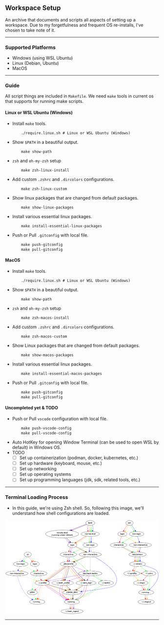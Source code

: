 ## Workspace Setup

An archive that documents and scripts all aspects of setting up a workspace. Due to my forgetfulness
and frequent OS re-installs, I've chosen to take note of it.

---

### Supported Platforms

- Windows (using WSL Ubuntu)
- Linux (Debian, Ubuntu)
- MacOS

---

### Guide

All script things are included in `Makefile`. We need `make` tools in current os that supports for
running make scripts.

#### Linux or WSL Ubuntu (Windows)

- Install `make` tools.
    ```shell
        ./require.linux.sh # Linux or WSL Ubuntu (Windows)
    ```
- Show `$PATH` in a beautiful output.
    ```shell
        make show-path
    ```
- `zsh` and `oh-my-zsh` setup
    ```shell
        make zsh-linux-install
    ```
- Add custom `.zshrc` and `.dircolors` configurations.
    ```shell
        make zsh-linux-custom
    ```
- Show linux packages that are changed from default packages.
    ```shell
        make show-linux-packages
    ```
- Install various essential linux packages.
    ```shell
        make install-essential-linux-packages
    ```
- Push or Pull `.gitconfig` with local file.
    ```shell
        make push-gitconfig
        make pull-gitconfig
    ```

#### MacOS

- Install `make` tools.
    ```shell
        ./require.linux.sh # Linux or WSL Ubuntu (Windows)
    ```
- Show `$PATH` in a beautiful output.
    ```shell
        make show-path
    ```
- `zsh` and `oh-my-zsh` setup
    ```shell
        make zsh-macos-install
    ```
- Add custom `.zshrc` and `.dircolors` configurations.
    ```shell
        make zsh-macos-custom
    ```
- Show Linux packages that are changed from default packages.
    ```shell
        make show-macos-packages
    ```
- Install various essential linux packages.
    ```shell
        make install-essential-macos-packages
    ```
- Push or Pull `.gitconfig` with local file.
    ```shell
        make push-gitconfig
        make pull-gitconfig
    ```

#### Uncompleted yet & TODO

- Push or Pull `vscode` configuration with local file.
    ```shell
        make push-vscode-config
        make pull-vscode-config
    ```
- Auto HotKey for opening Window Terminal (can be used to open WSL by default) in Windows OS.
- TODO
    - [ ] Set up containerization (podman, docker, kubernetes, etc.)
    - [ ] Set up hardware (keyboard, mouse, etc.)
    - [ ] Set up networking
    - [ ] Set up operating systems
    - [ ] Set up programming languages (jdk, sdk, related tools, etc.)

---

### Terminal Loading Process

- In this guide, we're using Zsh shell. So, following this image,
  we'll understand how shell configurations are loaded.

![Terminal Loading Process](.\terminal\terminal_load.png)

---